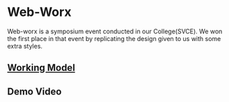# Web-Worx

Web-worx is a symposium event conducted in our College(SVCE). We won the first place in that event by replicating the design given to us with some extra styles.

## <a href="https://praveen-pandian.github.io/Web-Worx/">Working Model</a>

## Demo Video

